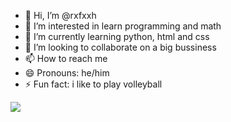 - 👋 Hi, I’m @rxfxxh
- 👀 I’m interested in learn programming and math
- 🌱 I’m currently learning python, html and css
- 💞️ I’m looking to collaborate on a big bussiness
- 📫 How to reach me 
- 😄 Pronouns: he/him
- ⚡ Fun fact: i like to play volleyball

<div>
  <img src="[https://www.google.com/url?sa=i&url=https%3A%2F%2Fpt.vecteezy.com%2Ffoto%2F24588245-fofa-pug-cachorro-com-capuz-conceito-do-hacker-ocupado-animal-ou-trabalhos-a-partir-de-lar-ai-gerado&psig=AOvVaw3K7vLVHqlvpYpoRTYo1sdu&ust=1717859367409000&source=images&cd=vfe&opi=89978449&ved=0CBIQjRxqFwoTCPjF6P3iyYYDFQAAAAAdAAAAABAE](https://cdn.tecmasters.com.br/wp-content/uploads/2022/03/nahel-abdul-hadi-flha0KwRrRc-unsplash.jpg)">
</div>
<!---
rxfxxh/rxfxxh is a ✨ special ✨ repository because its `README.md` (this file) appears on your GitHub profile.
You can click the Preview link to take a look at your changes.
--->
